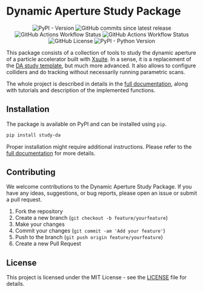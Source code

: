 # Dynamic Aperture Study Package

<p align="center">
    <img src="https://img.shields.io/pypi/v/study-DA" alt="PyPI - Version">
    <img src="https://img.shields.io/github/commits-since/ColasDroin/study-DA/latest" alt="GitHub commits since latest release">
    <img src="https://img.shields.io/github/actions/workflow/status/ColasDroin/study-DA/ci_tests.yaml?label=Tests" alt="GitHub Actions Workflow Status">
    <img src="https://img.shields.io/github/actions/workflow/status/ColasDroin/study-DA/ci_docs.yaml?label=Doc" alt="GitHub Actions Workflow Status">
    <img src="https://img.shields.io/github/license/ColasDroin/study-DA" alt="GitHub License">
    <img src="https://img.shields.io/pypi/pyversions/study-DA" alt="PyPI - Python Version">
</p>

This package consists of a collection of tools to study the dynamic aperture of a particle accelerator built with [Xsuite](https://github.com/xsuite/xsuite). In a sense, it is a replacement of the [DA study template](https://github.com/xsuite/DA_study_template), but much more advanced. It also allows to configure colliders and do tracking without necessarily running parametric scans.

The whole project is described in details in the [full documentation](https://colasdroin.github.io/study-DA/), along with tutorials and description of the implemented functions.

## Installation

The package is available on PyPI and can be installed using `pip`.

```bash
pip install study-da
```

Proper installation might require additional instructions. Please refer to the [full documentation](https://colasdroin.github.io/study-DA/) for more details.

## Contributing

We welcome contributions to the Dynamic Aperture Study Package. If you have any ideas, suggestions, or bug reports, please open an issue or submit a pull request.

1. Fork the repository
2. Create a new branch (`git checkout -b feature/yourfeature`)
3. Make your changes
4. Commit your changes (`git commit -am 'Add your feature'`)
5. Push to the branch (`git push origin feature/yourfeature`)
6. Create a new Pull Request

## License

This project is licensed under the MIT License - see the [LICENSE](LICENSE) file for details.

